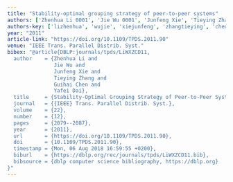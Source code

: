 ```yaml
---
title: "Stability-optimal grouping strategy of peer-to-peer systems"
authors: ['Zhenhua Li 0001', 'Jie Wu 0001', 'Junfeng Xie', 'Tieying Zhang', 'Guihai Chen', 'Yafei Dai']
authors-key: ['lizhenhua', 'wujie', 'xiejunfeng', 'zhangtieying', 'chenguihai', 'daiyafei']
year: "2011"
article-link: "https://doi.org/10.1109/TPDS.2011.90"
venue: "IEEE Trans. Parallel Distrib. Syst."
bibex: "@article{DBLP:journals/tpds/LiWXZCD11,
  author    = {Zhenhua Li and
               Jie Wu and
               Junfeng Xie and
               Tieying Zhang and
               Guihai Chen and
               Yafei Dai},
  title     = {Stability-Optimal Grouping Strategy of Peer-to-Peer Systems},
  journal   = {{IEEE} Trans. Parallel Distrib. Syst.},
  volume    = {22},
  number    = {12},
  pages     = {2079--2087},
  year      = {2011},
  url       = {https://doi.org/10.1109/TPDS.2011.90},
  doi       = {10.1109/TPDS.2011.90},
  timestamp = {Mon, 06 Aug 2018 16:59:55 +0200},
  biburl    = {https://dblp.org/rec/journals/tpds/LiWXZCD11.bib},
  bibsource = {dblp computer science bibliography, https://dblp.org}
}"
---
```

